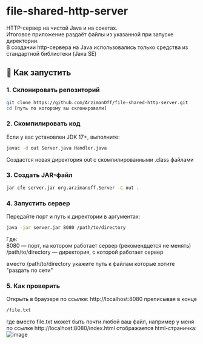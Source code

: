 # file-shared-http-server

HTTP-сервер на чистой Java и на сокетах. \
Итоговое приложение раздаёт файлы из указанной при запуске директории. \
В создании http-сервера на Java использовались только средства из стандартной библиотеки (Java SE)

## 🚀 Как запустить

### 1. **Склонировать репозиторий**
```sh
git clone https://github.com/ArzimanOff/file-shared-http-server.git
cd [путь по которому вы склонировали]
```

### 2. **Скомпилировать код**
Если у вас установлен JDK 17+, выполните:

```sh
javac -d out Server.java Handler.java
```
Создастся новая директория out с скомпилированными .class файлами

### 3. **Создать JAR-файл**
```sh
jar cfe server.jar org.arzimanoff.Server -C out .
```

### 4. **Запустить сервер**
Передайте порт и путь к директории в аргументах:

```sh
java -jar server.jar 8080 /path/to/directory
```
Где: \
8080 — порт, на котором работает сервер (рекомендцется не менять) \
/path/to/directory — директория, с которой работает сервер 

вместо /path/to/directory укажите путь к файлам которые хотите "раздать по сети" 

### 5. **Как проверить**
Открыть в браузере по ссылке: http://localhost:8080 преписывая в конце 
```sh
/file.txt
```
где вместо file.txt может быть почти любой ваш файл, например у меня по ссылке http://localhost:8080/index.html
отображается html-страничка:
![image](https://github.com/user-attachments/assets/c59228a8-8612-4d62-b750-d65a4c18faab)



